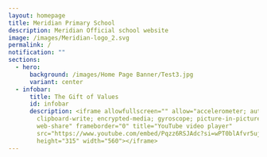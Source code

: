 ```yaml
---
layout: homepage
title: Meridian Primary School
description: Meridian Official school website
image: /images/Meridian-logo_2.svg
permalink: /
notification: ""
sections:
  - hero:
      background: /images/Home Page Banner/Test3.jpg
      variant: center
  - infobar:
      title: The Gift of Values
      id: infobar
      description: <iframe allowfullscreen="" allow="accelerometer; autoplay;
        clipboard-write; encrypted-media; gyroscope; picture-in-picture;
        web-share" frameborder="0" title="YouTube video player"
        src="https://www.youtube.com/embed/Pqzz6RSJAdc?si=wPT0blAfvr5ujIi9"
        height="315" width="560"></iframe>
---
```

